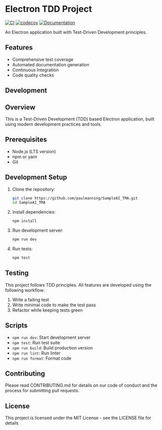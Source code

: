 # Electron TDD Project

[![CI](https://github.com/paulmanning/SampleAI_TMA/actions/workflows/ci.yml/badge.svg)](https://github.com/paulmanning/SampleAI_TMA/actions/workflows/ci.yml)
[![codecov](https://codecov.io/gh/paulmanning/SampleAI_TMA/branch/main/graph/badge.svg)](https://codecov.io/gh/paulmanning/SampleAI_TMA)
[![Documentation](https://img.shields.io/badge/docs-latest-blue.svg)](https://paulmanning.github.io/SampleAI_TMA/)

An Electron application built with Test-Driven Development principles.

## Features

- Comprehensive test coverage
- Automated documentation generation
- Continuous Integration
- Code quality checks

## Development

## Overview
This is a Test-Driven Development (TDD) based Electron application, built using modern development practices and tools.

## Prerequisites
- Node.js (LTS version)
- npm or yarn
- Git

## Development Setup
1. Clone the repository:
   ```bash
   git clone https://github.com/paulmanning/SampleAI_TMA.git
   cd SampleAI_TMA
   ```

2. Install dependencies:
   ```bash
   npm install
   ```

3. Run development server:
   ```bash
   npm run dev
   ```

4. Run tests:
   ```bash
   npm test
   ```

## Testing
This project follows TDD principles. All features are developed using the following workflow:
1. Write a failing test
2. Write minimal code to make the test pass
3. Refactor while keeping tests green

## Scripts
- `npm run dev`: Start development server
- `npm test`: Run test suite
- `npm run build`: Build production version
- `npm run lint`: Run linter
- `npm run format`: Format code

## Contributing
Please read CONTRIBUTING.md for details on our code of conduct and the process for submitting pull requests.

## License
This project is licensed under the MIT License - see the LICENSE file for details 